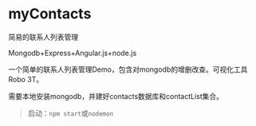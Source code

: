 # myContacts
简易的联系人列表管理

Mongodb+Express+Angular.js+node.js

一个简单的联系人列表管理Demo，包含对mongodb的增删改查。可视化工具Robo 3T。

需要本地安装mongodb，并建好contacts数据库和contactList集合。

>启动：`npm start`或`nodemon`
